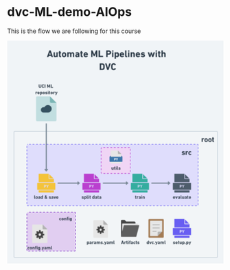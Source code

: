 # dvc-ML-demo-AIOps
This is the flow we are following for this course


![MLOPs_dvc](https://github.com/khanma1962/MLOps_dvc/blob/main/dvc_ML.png)


